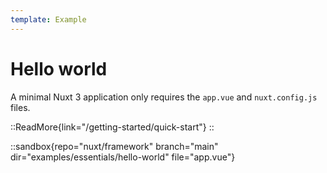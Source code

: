 ```yaml
---
template: Example
---
```


# Hello world

A minimal Nuxt 3 application only requires the `app.vue` and `nuxt.config.js` files.

::ReadMore{link="/getting-started/quick-start"}
::

::sandbox{repo="nuxt/framework" branch="main" dir="examples/essentials/hello-world" file="app.vue"}
